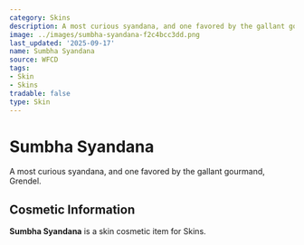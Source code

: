 ```yaml
---
category: Skins
description: A most curious syandana, and one favored by the gallant gourmand, Grendel.
image: ../images/sumbha-syandana-f2c4bcc3dd.png
last_updated: '2025-09-17'
name: Sumbha Syandana
source: WFCD
tags:
- Skin
- Skins
tradable: false
type: Skin
---
```


# Sumbha Syandana

A most curious syandana, and one favored by the gallant gourmand, Grendel.

## Cosmetic Information

**Sumbha Syandana** is a skin cosmetic item for Skins.

